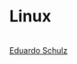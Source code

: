 # Linux 


<br>
<span class='git-page-authors'>
<a href='https://github.com/eduardoschulz'>Eduardo Schulz</a>
</span>